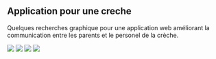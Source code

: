 
## Application pour une creche

Quelques recherches graphique pour une application web améliorant la communication entre les parents et le personel de la crèche.

![](/assets/realisations/creche/creche_1.jpg)
![](/assets/realisations/creche/creche_2.jpg)
![](/assets/realisations/creche/creche_3.jpg)
![](/assets/realisations/creche/creche_4.jpg)
